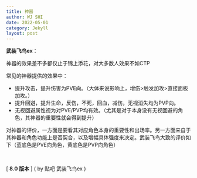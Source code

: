 ```yaml
---
title: 神器
author: WJ SHI
date: 2022-05-01
category: Jekyll
layout: post
---
```






**武装飞鸟ex**：

神器的效果差不多都仅止于锦上添花，对大多数人效果不如CTP

常见的神器提供的效果中：

- 提升攻击，提升伤害为PVE向。（大体来说影响上，增伤>触发加攻>直接面板加攻。）
- 提升回避，提升生命，反伤，不死，回血，减伤，无视消失均为PVP向。
- 无视回避属性视为对PVE/PVP均有效。（尤其是对于本身没有无视回避的角色，其神器的重要性就会得到提升）

对神器的评价，一方面是要看其对应角色本身的重要性和出场率。另一方面来自于其神器和角色功能上是否契合，以及增幅具体强度来决定。武装飞鸟大致的评价如下（蓝底色是PVE向角色，黄底色是PVP向角色）

<br >

[ **8.0 版本** ]    ( by 贴吧 武装飞鸟ex ) 

<img src="https://www.nextstepone.ltd/mff/images/shenqi1.jpg" alt="" referrerpolicy="no-referrer">

<img src="https://www.nextstepone.ltd/mff/images/shenqi2.jpg" alt="" referrerpolicy="no-referrer">

<img src="https://www.nextstepone.ltd/mff/images/shenqi3.jpg" alt="" referrerpolicy="no-referrer">







